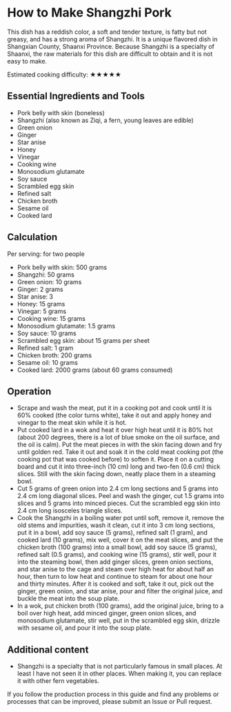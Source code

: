 # How to Make Shangzhi Pork

This dish has a reddish color, a soft and tender texture, is fatty but not greasy, and has a strong aroma of Shangzhi. It is a unique flavored dish in Shangxian County, Shaanxi Province. Because Shangzhi is a specialty of Shaanxi, the raw materials for this dish are difficult to obtain and it is not easy to make.

Estimated cooking difficulty: ★★★★★

## Essential Ingredients and Tools

- Pork belly with skin (boneless)
- Shangzhi (also known as Ziqi, a fern, young leaves are edible)
- Green onion
- Ginger
- Star anise
- Honey
- Vinegar
- Cooking wine
- Monosodium glutamate
- Soy sauce
- Scrambled egg skin
- Refined salt
- Chicken broth
- Sesame oil
- Cooked lard

## Calculation

Per serving: for two people

- Pork belly with skin: 500 grams
- Shangzhi: 50 grams
- Green onion: 10 grams
- Ginger: 2 grams
- Star anise: 3
- Honey: 15 grams
- Vinegar: 5 grams
- Cooking wine: 15 grams
- Monosodium glutamate: 1.5 grams
- Soy sauce: 10 grams
- Scrambled egg skin: about 15 grams per sheet
- Refined salt: 1 gram
- Chicken broth: 200 grams
- Sesame oil: 10 grams
- Cooked lard: 2000 grams (about 60 grams consumed)

## Operation

- Scrape and wash the meat, put it in a cooking pot and cook until it is 60% cooked (the color turns white), take it out and apply honey and vinegar to the meat skin while it is hot.
- Put cooked lard in a wok and heat it over high heat until it is 80% hot (about 200 degrees, there is a lot of blue smoke on the oil surface, and the oil is calm). Put the meat pieces in with the skin facing down and fry until golden red. Take it out and soak it in the cold meat cooking pot (the cooking pot that was cooked before) to soften it. Place it on a cutting board and cut it into three-inch (10 cm) long and two-fen (0.6 cm) thick slices. Still with the skin facing down, neatly place them in a steaming bowl.
- Cut 5 grams of green onion into 2.4 cm long sections and 5 grams into 2.4 cm long diagonal slices. Peel and wash the ginger, cut 1.5 grams into slices and 5 grams into minced pieces. Cut the scrambled egg skin into 2.4 cm long isosceles triangle slices.
- Cook the Shangzhi in a boiling water pot until soft, remove it, remove the old stems and impurities, wash it clean, cut it into 3 cm long sections, put it in a bowl, add soy sauce (5 grams), refined salt (1 gram), and cooked lard (10 grams), mix well, cover it on the meat slices, and put the chicken broth (100 grams) into a small bowl, add soy sauce (5 grams), refined salt (0.5 grams), and cooking wine (15 grams), stir well, pour it into the steaming bowl, then add ginger slices, green onion sections, and star anise to the cage and steam over high heat for about half an hour, then turn to low heat and continue to steam for about one hour and thirty minutes. After it is cooked and soft, take it out, pick out the ginger, green onion, and star anise, pour and filter the original juice, and buckle the meat into the soup plate.
- In a wok, put chicken broth (100 grams), add the original juice, bring to a boil over high heat, add minced ginger, green onion slices, and monosodium glutamate, stir well, put in the scrambled egg skin, drizzle with sesame oil, and pour it into the soup plate.

## Additional content

- Shangzhi is a specialty that is not particularly famous in small places. At least I have not seen it in other places. When making it, you can replace it with other fern vegetables.

If you follow the production process in this guide and find any problems or processes that can be improved, please submit an Issue or Pull request.
